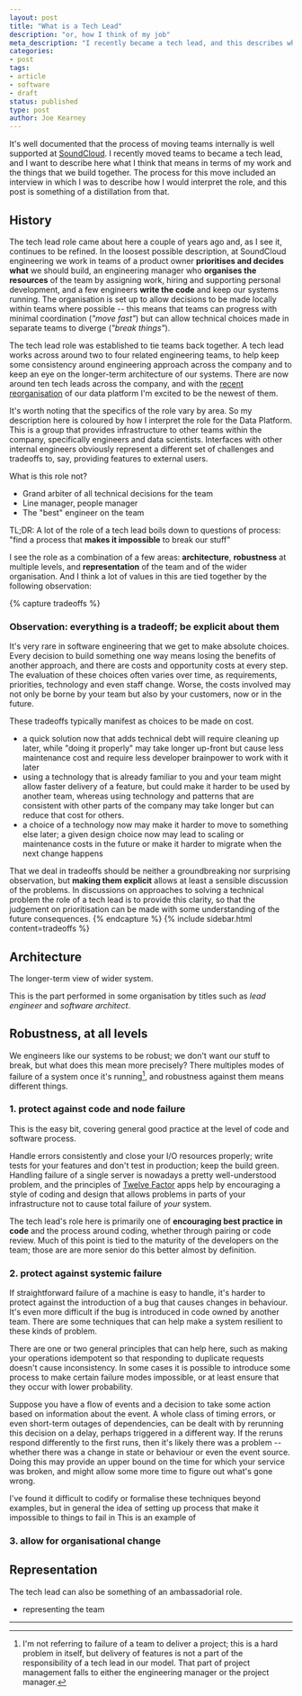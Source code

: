 ```yaml
---
layout: post
title: "What is a Tech Lead"
description: "or, how I think of my job"
meta_description: "I recently became a tech lead, and this describes what I think that means"
categories:
- post
tags:
- article
- software
- draft
status: published
type: post
author: Joe Kearney
---
```


It's well documented that the process of moving teams internally is well supported at [SoundCloud][soundcloud]. I recently moved teams to became a tech lead, and I want to describe here what I think that means in terms of my work and the things that we build together. The process for this move included an interview in which I was to describe how I would interpret the role, and this post is something of a distillation from that.

## History

The tech lead role came about here a couple of years ago and, as I see it, continues to be refined. In the loosest possible description, at SoundCloud engineering we work in teams of a product owner **prioritises and decides what** we should build, an engineering manager who **organises the resources** of the team by assigning work, hiring and supporting personal development, and a few engineers **write the code** and keep our systems running. The organisation is set up to allow decisions to be made locally within teams where possible -- this means that teams can progress with minimal coordination (_"move fast"_) but can allow technical choices made in separate teams to diverge (_"break things"_).

The tech lead role was established to tie teams back together. A tech lead works across around two to four related engineering teams, to help keep some consistency around engineering approach across the company and to keep an eye on the longer-term architecture of our systems. There are now around ten tech leads across the company, and with the [recent reorganisation][ele-medium] of our data platform I'm excited to be the newest of them.

It's worth noting that the specifics of the role vary by area. So my description here is coloured by how I interpret the role for the Data Platform. This is a group that provides infrastructure to other teams within the company, specifically engineers and data scientists. Interfaces with other internal engineers obviously represent a different set of challenges and tradeoffs to, say, providing features to external users.

What is this role not?

* Grand arbiter of all technical decisions for the team
* Line manager, people manager
* The "best" engineer on the team

<div class="bs-callout bs-callout-danger">
  <span class="heading">TL;DR:</span>
  A lot of the role of a tech lead boils down to questions of process: "find a process that <b>makes it impossible</b> to break our stuff"
</div>

I see the role as a combination of a few areas: **architecture**, **robustness** at multiple levels, and **representation** of the team and of the wider organisation. And I think a lot of values in this are tied together by the following observation:

{% capture tradeoffs %}
### Observation: everything is a tradeoff; be explicit about them

It's very rare in software engineering that we get to make absolute choices.
Every decision to build something one way means losing the benefits of another approach, and there are costs and opportunity costs at every step. The evaluation of these choices often varies over time, as requirements, priorities, technology and even staff change. Worse, the costs involved may not only be borne by your team but also by your customers, now or in the future.

These tradeoffs typically manifest as choices to be made on cost.

* a quick solution now that adds technical debt will require cleaning up later, while "doing it properly" may take longer up-front but cause less maintenance cost and require less developer brainpower to work with it later
* using a technology that is already familiar to you and your team might allow faster delivery of a feature, but could make it harder to be used by another team, whereas using technology and patterns that are consistent with other parts of the company may take longer but can reduce that cost for others.
* a choice of a technology now may make it harder to move to something else later; a given design choice now may lead to scaling or maintenance costs in the future or make it harder to migrate when the next change happens

That we deal in tradeoffs should be neither a groundbreaking nor surprising observation, but **making them explicit** allows at least a sensible discussion of the problems. In discussions on approaches to solving a technical problem the role of a tech lead is to provide this clarity, so that the judgement on prioritisation can be made with some understanding of the future consequences.
{% endcapture %}
{% include sidebar.html content=tradeoffs %}

## Architecture

The longer-term view of wider system.

This is the part performed in some organisation by titles such as _lead engineer_ and _software architect_.

## Robustness, at all levels

We engineers like our systems to be robust; we don't want our stuff to break, but what does this mean more precisely? There multiples modes of failure of a system once it's running[^1], and robustness against them means different things.

### 1. protect against code and node failure

This is the easy bit, covering general good practice at the level of code and software process.

Handle errors consistently and close your I/O resources properly; write tests for your features and don't test in production; keep the build green. Handling failure of a single server is nowadays a pretty well-understood problem, and the principles of [Twelve Factor][12-factor] apps help by encouraging a style of coding and design that allows problems in parts of your infrastructure not to cause total failure of _your_ system.

The tech lead's role here is primarily one of **encouraging best practice in code** and the process around coding, whether through pairing or code review. Much of this point is tied to the maturity of the developers on the team; those are are more senior do this better almost by definition.

### 2. protect against systemic failure

If straightforward failure of a machine is easy to handle, it's harder to protect against the introduction of a bug that causes changes in behaviour. It's even more difficult if the bug is introduced in code owned by another team. There are some techniques that can help make a system resilient to these kinds of problem.

There are one or two general principles that can help here, such as making your operations idempotent so that responding to duplicate requests doesn't cause inconsistency. In some cases it is possible to introduce some process to make certain failure modes impossible, or at least ensure that they occur with lower probability.

Suppose you have a flow of events and a decision to take some action based on information about the event. A whole class of timing errors, or even short-term outages of dependencies, can be dealt with by rerunning this decision on a delay, perhaps triggered in a different way. If the reruns respond differently to the first runs, then it's likely there was a problem -- whether there was a change in state or behaviour or even the event source. Doing this may provide an upper bound on the time for which your service was broken, and might allow some more time to figure out what's gone wrong.

I've found it difficult to codify or formalise these techniques beyond examples, but in general the idea of setting up process that make it impossible to things to fail in
This is an example of

### 3. allow for organisational change

## Representation

The tech lead can also be something of an ambassadorial role.

* representing the team

***

[^1]: I'm not referring to failure of a team to deliver a project; this is a hard problem in itself, but delivery of features is not a part of the responsibility of a tech lead in our model. That part of project management falls to either the engineering manager or the project manager.

[soundcloud]: https://soundcloud.com
[ele-medium]: https://medium.com/@_eleftherios/https-medium-com-eleftherios-above-the-clouds-5-years-of-data-at-soundcloud-part-1-8803e2059fa
[12-factor]: https://12factor.net/

